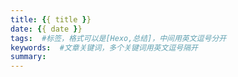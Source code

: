 ```yaml
---
title: {{ title }}
date: {{ date }}
tags:  #标签，格式可以是[Hexo,总结]，中间用英文逗号分开
keywords:  #文章关键词，多个关键词用英文逗号隔开
summary: 
---
```

